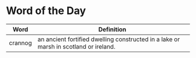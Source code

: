 # Word of the Day

|Word|Definition|
|---|---|
|crannog|an ancient fortified dwelling constructed in a lake or marsh in scotland or ireland.|